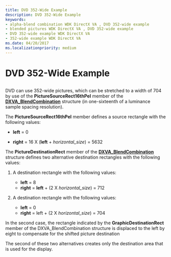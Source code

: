 ```yaml
---
title: DVD 352-Wide Example
description: DVD 352-Wide Example
keywords:
- alpha-blend combination WDK DirectX VA , DVD 352-wide example
- blended pictures WDK DirectX VA , DVD 352-wide example
- DVD 352-wide example WDK DirectX VA
- 352-wide example WDK DirectX VA
ms.date: 04/20/2017
ms.localizationpriority: medium
---
```


# DVD 352-Wide Example


## <span id="ddk_dvd_352_wide_example_gg"></span><span id="DDK_DVD_352_WIDE_EXAMPLE_GG"></span>


DVD can use 352-wide pictures, which can be stretched to a width of 704 by use of the **PictureSourceRect16thPel** member of the [**DXVA\_BlendCombination**](/windows-hardware/drivers/ddi/dxva/ns-dxva-_dxva_blendcombination) structure (in one-sixteenth of a luminance sample spacing resolution).

The **PictureSourceRect16thPel** member defines a source rectangle with the following values:

-   **left** = 0

-   **right** = 16 X (**left** + *horizontal\_size*) = 5632

The **PictureDestinationRect** member of the [**DXVA\_BlendCombination**](/windows-hardware/drivers/ddi/dxva/ns-dxva-_dxva_blendcombination) structure defines two alternative destination rectangles with the following values:

1.  A destination rectangle with the following values:
    -   **left** = 8
    -   **right** = **left** + (2 X *horizontal\_size*) = 712

2.  A destination rectangle with the following values:
    -   **left** = 0
    -   **right** = left + (2 X *horizontal\_size*) = 704

In the second case, the rectangle indicated by the **GraphicDestinationRect** member of the DXVA\_BlendCombination structure is displaced to the left by eight to compensate for the shifted picture destination

The second of these two alternatives creates only the destination area that is used for the display.

 

